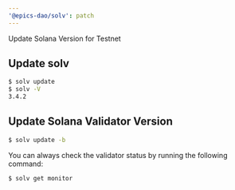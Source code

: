 ```yaml
---
'@epics-dao/solv': patch
---
```


Update Solana Version for Testnet

## Update solv

```bash
$ solv update
$ solv -V
3.4.2
```

## Update Solana Validator Version

```bash
$ solv update -b
```

You can always check the validator status by running the following command:

```bash
$ solv get monitor
```
